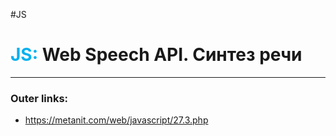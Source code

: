 #JS
# <font color="#00b0f0">JS:</font> Web Speech API. Синтез речи
---
### Outer links:
- https://metanit.com/web/javascript/27.3.php